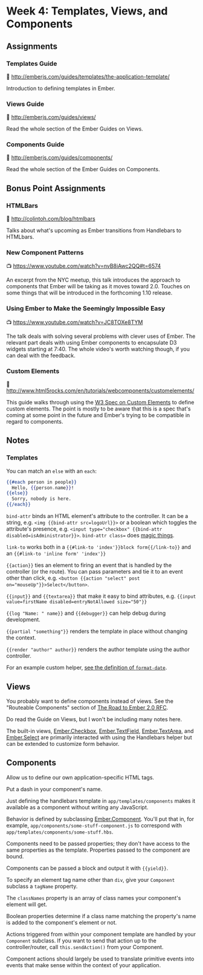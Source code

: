# Week 4: Templates, Views, and Components

## Assignments

### Templates Guide

:book: http://emberjs.com/guides/templates/the-application-template/

Introduction to defining templates in Ember.

### Views Guide

:book: http://emberjs.com/guides/views/

Read the whole section of the Ember Guides on Views.

### Components Guide

:book: http://emberjs.com/guides/components/

Read the whole section of the Ember Guides on Components.

## Bonus Point Assignments

### HTMLBars

:book: http://colintoh.com/blog/htmlbars

Talks about what's upcoming as Ember transitions from Handlebars to HTMLbars.

### New Component Patterns

:tv: https://www.youtube.com/watch?v=nvB8iAwc2QQ#t=6574

An excerpt from the NYC meetup, this talk introduces the approach to components that Ember will be taking as it moves toward 2.0. Touches on some things that will be introduced in the forthcoming 1.10 release.

### Using Ember to Make the Seemingly Impossible Easy

:tv: https://www.youtube.com/watch?v=JC8TOXe8TYM

The talk deals with solving several problems with clever uses of Ember. The relevant part deals with using Ember components to encapsulate D3 widgets starting at 7:40. The whole video's worth watching though, if you can deal with the feedback.

### Custom Elements

:book: http://www.html5rocks.com/en/tutorials/webcomponents/customelements/

This guide walks through using the [W3 Spec on Custom Elements](http://w3c.github.io/webcomponents/spec/custom/) to define custom elements. The point is mostly to be aware that this is a spec that's coming at some point in the future and Ember's trying to be compatible in regard to components.

## Notes

### Templates

You can match an `else` with an `each`:

```handlebars
{{#each person in people}}
  Hello, {{person.name}}!
{{else}}
  Sorry, nobody is here.
{{/each}}
```

`bind-attr` binds an HTML element's attribute to the controller. It can be a string, e.g. `<img {{bind-attr src=logoUrl}}>` or a boolean which toggles the attribute's presence, e.g. `<input type="checkbox" {{bind-attr disabled=isAdministrator}}>`. `bind-attr class=` does [magic things](http://emberjs.com/guides/templates/binding-element-class-names/).

`link-to` works both in a `{{#link-to 'index'}}block form{{/link-to}}` and an `{{#link-to 'inline form' 'index'}}`

`{{action}}` ties an element to firing an event that is handled by the controller (or the route). You can pass parameters and tie it to an event other than click, e.g. `<button {{action "select" post on="mouseUp"}}>Select</button>`.

`{{input}}` and `{{textarea}}` that make it easy to bind attributes, e.g. `{{input value=firstName disabled=entryNotAllowed size="50"}}`

`{{log "Name: " name}}` and `{{debugger}}` can help debug during development.

`{{partial "something"}}` renders the template in place without changing the context.

`{{render "author" author}}` renders the author template using the author controller.

For an example custom helper, [see the definition of `format-date`](https://github.com/artfuldodger/ember-blog/blob/master/app/helpers/format-date.js).

## Views

You probably want to define components instead of views. See the "Routeable Components" section of [The Road to Ember 2.0 RFC](https://github.com/emberjs/rfcs/pull/15).

Do read the Guide on Views, but I won't be including many notes here.

The built-in views, [Ember.Checkbox](http://emberjs.com/api/classes/Ember.Checkbox.html), [Ember.TextField](http://emberjs.com/api/classes/Ember.TextField.html), [Ember.TextArea](http://emberjs.com/api/classes/Ember.TextArea.html), and [Ember.Select](http://emberjs.com/api/classes/Ember.Select.html) are primarily interacted with using the Handlebars helper but can be extended to customize form behavior.

## Components

Allow us to define our own application-specific HTML tags.

Put a dash in your component's name.

Just defining the handlebars template in `app/templates/components` makes it available as a component without writing any JavaScript.

Behavior is defined by subclassing [Ember.Component](http://emberjs.com/api/classes/Ember.Component.html). You'll put that in, for example, `app/components/some-stuff-component.js` to correspond with `app/templates/components/some-stuff.hbs`.

Components need to be passed properties; they don't have access to the same properties as the template. Properties passed to the component are bound.

Components can be passed a block and output it with `{{yield}}`.

To specify an element tag name other than `div`, give your `Component` subclass a `tagName` property.

The `classNames` property is an array of class names your component's element will get.

Boolean properties determine if a class name matching the property's name is added to the component's element or not.

Actions triggered from within your component template are handled by your `Component` subclass. If you want to send that action up to the controller/router, call `this.sendAction()` from your Component.

Component actions should largely be used to translate primitive events into events that make sense within the context of your application.
